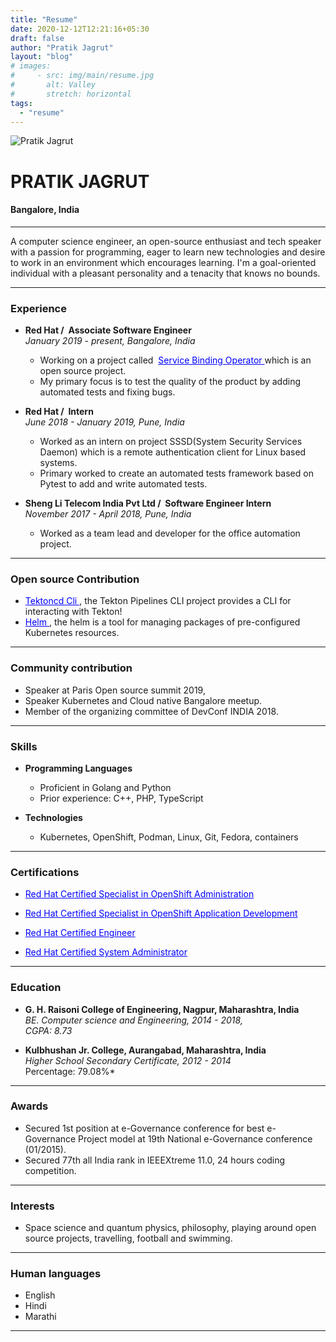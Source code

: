 ```yaml
---
title: "Resume"
date: 2020-12-12T12:21:16+05:30
draft: false
author: "Pratik Jagrut"
layout: "blog"
# images:
#     - src: img/main/resume.jpg
#       alt: Valley
#       stretch: horizontal
tags:
  - "resume"
---
```


<!-- ![Pratik Jagrut](https://github.com/pratikjagrut.png) -->
![Pratik Jagrut](/img/main/resume.jpg "Resume")

# PRATIK JAGRUT

#### Bangalore, India
---

A computer science engineer, an open-source enthusiast and tech
speaker with a passion for programming, eager to learn new technologies
and desire to work in an environment which encourages learning. I'm a
goal-oriented individual with a pleasant personality and a tenacity that
knows no bounds.

---

### Experience

* **Red Hat / ​ Associate Software Engineer**
<br /> *January 2019 - present, Bangalore, India* <br />
  - Working on a project called &nbsp;
    ​<a href="https://github.com/redhat-developer/service-binding-operator/issues?q=is%3Aall+author%3Apratikjagrut+" target="_blank" style="color:blue;">
      Service Binding Operator
    </a> which is an open source project.
  - My primary focus is to test the quality of the product by adding automated tests and fixing bugs.

* **Red Hat / ​ Intern**
<br /> *June 2018 - January 2019, Pune, India* <br />
  - Worked as an intern on project SSSD(System Security Services Daemon) which is a remote authentication client for Linux based systems.
  - Primary worked to create an automated tests framework based on Pytest to add and write automated tests.

* **Sheng Li Telecom India Pvt Ltd / ​ Software Engineer Intern**
<br /> *November 2017 - April 2018, Pune, India* <br />
  - Worked as a team lead and developer for the office automation
    project.

--- 

### Open source Contribution

* <a href="https://github.com/tektoncd/cli/issues?q=is%3Aall+author%3Apratikjagrut+" target="_blank" style="color:blue;">
    Tektoncd Cli
  </a>, the Tekton Pipelines CLI project provides a CLI for interacting with Tekton!
* <a href="https://github.com/helm/acceptance-testing" target="_blank" style="color:blue;">
    Helm
  </a>, the helm is a tool for managing packages of pre-configured Kubernetes resources.

---

### Community contribution

* Speaker at Paris Open source summit 2019, 
* Speaker Kubernetes and Cloud native Bangalore meetup.
* Member of the organizing committee of DevConf INDIA 2018.

---

### Skills

* **Programming Languages**
  - Proficient in Golang and Python
  - Prior experience: C++, PHP, TypeScript

* **Technologies**
  - Kubernetes, OpenShift, Podman, Linux, Git, Fedora, containers

---

### Certifications

<!-- * [Red Hat Certified Specialist in OpenShift Administration](https://rhtapps.redhat.com/certifications/badge/verify/FDCOANQV4WIHORPUNIQWKYKL24AEQU3CUPSQX2KSDXT6RW46LQ3USGMBTDNSOFVX22WYNJ63KCC3BBTAOIVCQWO7U3Z7NRP66BA673I=){:target="_blank"} -->
* <a href="https://rhtapps.redhat.com/certifications/badge/verify/FDCOANQV4WIHORPUNIQWKYKL24AEQU3CUPSQX2KSDXT6RW46LQ3USGMBTDNSOFVX22WYNJ63KCC3BBTAOIVCQWO7U3Z7NRP66BA673I=" target="_blank" style="color:blue;">
  Red Hat Certified Specialist in OpenShift Administration
</a>

* <a href="https://rhtapps.redhat.com/certifications/badge/verify/FDCOANQV4WIHORPUNIQWKYKL24AEQU3CUPSQX2KSDXT6RW46LQ3YWP2PKMJOB2FESKFUN2GLGGL67UAA4DNI6PQU27PFU2ZMLS26POA=" target="_blank" style="color:blue;">
  Red Hat Certified Specialist in OpenShift Application Development
</a>

* <a href="https://rhtapps.redhat.com/certifications/badge/verify/FDCOANQV4WIHORPUNIQWKYKL24AEQU3CUPSQX2KSDXT6RW46LQ3XCZJWRJNV7ILTXVE4I6VB7OTCG4U5NQYTCNA62RUWOCM34WWBUYQ=" target="_blank" style="color:blue;">
  Red Hat Certified Engineer
</a>

* <a href="https://rhtapps.redhat.com/certifications/badge/verify/FDCOANQV4WIHORPUNIQWKYKL24AEQU3CUPSQX2KSDXT6RW46LQ3T7ULZ55KZZ56SKO7EQ3ETTLYZQ4U5NQYTCNA62RUWOCM34WWBUYQ=" target="_blank" style="color:blue;">
  Red Hat Certified System Administrator
</a>

---

### Education

* **G. H. Raisoni College of Engineering, Nagpur, Maharashtra, India**
  <br>*BE. Computer science and Engineering, 2014 - 2018,*<br />
  *CGPA: 8.73*

* **Kulbhushan Jr. College, Aurangabad, Maharashtra, India​**
   <br>*Higher School Secondary Certificate, 2012 - 2014*<br />
      Percentage: 79.08%*

---

### Awards

* Secured 1st position at e-Governance conference for best e-Governance Project model at 19th National e-Governance conference (01/2015).
* Secured 77th all India rank in IEEEXtreme 11.0, 24 hours coding competition.

---

### Interests

* Space science and quantum physics, philosophy, playing around open source projects, travelling, football and swimming.

---

### Human languages

* English  
* Hindi
* Marathi

---